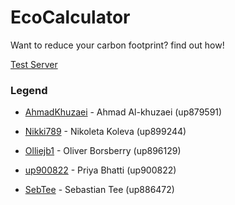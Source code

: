 # EcoCalculator
Want to reduce your carbon footprint? find out how!

[Test Server](https://sebtee.com/eco/)

### Legend

* [AhmadKhuzaei](https://github.com/AhmadKhuzaei) - Ahmad Al-khuzaei (up879591)

* [Nikki789](https://github.com/Nikki789) - Nikoleta Koleva (up899244)

* [Olliejb1](https://github.com/Olliejb1) - Oliver Borsberry (up896129)

* [up900822](https://github.com/up900822) - Priya Bhatti (up900822)

* [SebTee](https://github.com/SebTee) - Sebastian Tee (up886472)
